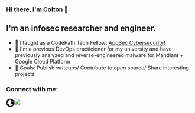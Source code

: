 ### Hi there, I'm Colton 👋 

## I'm an infosec researcher and engineer.

- 🔭 I taught as a CodePath Tech Fellow: [AppSec Cybersecurity][course]!
- 🌱 I'm a previous DevOps practicioner for my university and have previously analyzed and reverse-engineered malware for     Mandiant + Google Cloud Platform
- 🥅 Goals: Publish writeups/ Contribute to open source/ Share interesting projects

### Connect with me:

[<img align="left" width="22px" src="https://raw.githubusercontent.com/iconic/open-iconic/master/svg/globe.svg" />][website]
[<img align="left" width="22px" src="https://cdn.jsdelivr.net/npm/simple-icons@v3/icons/linkedin.svg" />][linkedin]

<br />

[website]: https://gabertan-colton.medium.com/
[course]: https://courses.codepath.org/snippets/cybersecurity_university/syllabus_10week
[linkedin]: https://www.linkedin.com/in/colton-gabertan-463836209/
